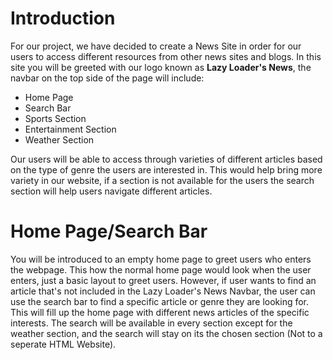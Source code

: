 # Introduction

For our project, we have decided to create a News Site in order for our users to access different resources from other news sites and blogs. In this site you will be greeted
with our logo known as **Lazy Loader's News**, the navbar on the top side of the page will include:

* Home Page
* Search Bar
* Sports Section
* Entertainment Section
* Weather Section

Our users will be able to access through varieties of different articles based on the type of genre the users are interested in. This would help bring more variety in our website, if a section is not available for the users the search section will help users navigate different articles.

# Home Page/Search Bar

You will be introduced to an empty home page to greet users who enters the webpage. This how the normal home page would look when the user enters, just a basic layout to greet
users. However, if user wants to find an article that's not included in the Lazy Loader's News Navbar, the user can use the search bar to find a specific article or genre they 
are looking for. This will fill up the home page with different news articles of the specific interests. The search will be available in every section except for the weather section, and the search will stay on its the chosen section (Not to a seperate HTML Website).


